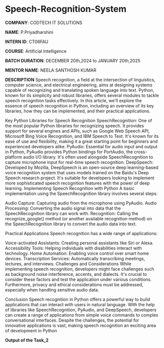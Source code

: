 # Speech-Recognition-System

**COMPANY**: CODTECH IT SOLUTIONS

**NAME**: P.Priyadharshini

**INTERN ID**: CT08FAU

**COURSE**: Artificial Intelligence

**BATCH DURATION**: DECEMBER 20th,2024 to JANUARY 20th,2025

**MENTOR NAME**: NEELA SANTHOSH KUMAR

**DESCRIPTION**
Speech recognition, a field at the intersection of linguistics, computer science, and electrical engineering, aims at designing systems capable of recognizing and translating spoken language into text. Python, known for its simplicity and robust libraries, offers several modules to tackle speech recognition tasks effectively. In this article, we'll explore the essence of speech recognition in Python, including an overview of its key libraries, how they can be implemented, and their practical applications.

Key Python Libraries for Speech Recognition
SpeechRecognition: One of the most popular Python libraries for recognizing speech. It provides support for several engines and APIs, such as Google Web Speech API, Microsoft Bing Voice Recognition, and IBM Speech to Text. It's known for its ease of use and flexibility, making it a great starting point for beginners and experienced developers alike.
PyAudio: Essential for audio input and output in Python, PyAudio provides Python bindings for PortAudio, the cross-platform audio I/O library. It's often used alongside SpeechRecognition to capture microphone input for real-time speech recognition.
DeepSpeech: Developed by Mozilla, DeepSpeech is an open-source deep learning-based voice recognition system that uses models trained on the Baidu's Deep Speech research project. It's suitable for developers looking to implement more sophisticated speech recognition features with the power of deep learning.
Implementing Speech Recognition with Python
A basic implementation using the SpeechRecognition library involves several steps:

Audio Capture: Capturing audio from the microphone using PyAudio.
Audio Processing: Converting the audio signal into data that the SpeechRecognition library can work with.
Recognition: Calling the recognize_google() method (or another available recognition method) on the SpeechRecognition library to convert the audio data into text.

Practical Applications
Speech recognition has a wide range of applications:

Voice-activated Assistants: Creating personal assistants like Siri or Alexa.
Accessibility Tools: Helping individuals with disabilities interact with technology.
Home Automation: Enabling voice control over smart home devices.
Transcription Services: Automatically transcribing meetings, lectures, and interviews.
Challenges and Considerations
While implementing speech recognition, developers might face challenges such as background noise interference, accents, and dialects. It's crucial to consider these factors and test the application under various conditions. Furthermore, privacy and ethical considerations must be addressed, especially when handling sensitive audio data.

Conclusion
Speech recognition in Python offers a powerful way to build applications that can interact with users in natural language. With the help of libraries like SpeechRecognition, PyAudio, and DeepSpeech, developers can create a range of applications from simple voice commands to complex conversational interfaces. Despite the challenges, the potential for innovative applications is vast, making speech recognition an exciting area of development in Python

**Output of the Task_2**




